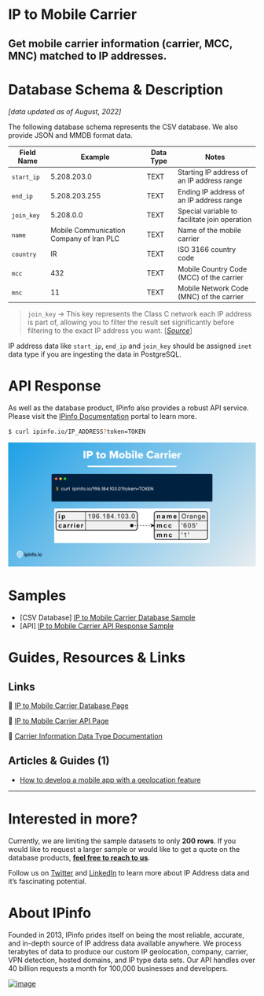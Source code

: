 # IP to Mobile Carrier

## Get mobile carrier information (carrier, MCC, MNC) matched to IP addresses.

# Database Schema & Description

*[data updated as of August, 2022]*

The following database schema represents the CSV database. We also provide JSON and MMDB format data.

| Field Name | Example | Data Type | Notes |
| --- | --- | --- | --- |
| `start_ip` | 5.208.203.0 | TEXT | Starting IP address of an IP address range |
| `end_ip` | 5.208.203.255 | TEXT | Ending IP address of an IP address range |
| `join_key` | 5.208.0.0 | TEXT | Special variable to facilitate join operation |
| `name` | Mobile Communication Company of Iran PLC | TEXT | Name of the mobile carrier |
| `country` | IR | TEXT | ISO 3166 country code |
| `mcc` | 432 | TEXT | Mobile Country Code (MCC) of the carrier |
| `mnc` | 11 | TEXT | Mobile Network Code (MNC) of the carrier |

> `join_key` → This key represents the Class C network each IP address is part of, allowing you to filter the result set significantly before filtering to the exact IP address you want. [[*Source*](https://ipinfo.io/blog/ingesting-ipinfo-geolocation-data-with-postgresql-13/)]
> 

IP address data like `start_ip`, `end_ip` and `join_key` should be assigned `inet` data type if you are ingesting the data in PostgreSQL.

# API Response

As well as the database product, IPinfo also provides a robust API service. Please visit the [IPinfo Documentation](https://ipinfo.io/developers) portal to learn more.

```bash
$ curl ipinfo.io/IP_ADDRESS?token=TOKEN
```

![mobile carrier API response.png](../assets/mobile_carrier_api_response.png)

# Samples

- [CSV Database] [IP to Mobile Carrier Database Sample](/ip_carrier_sample.csv)
- [API] [IP to Mobile Carrier API Response Sample](/ip_carrier_api_sample.json)

# Guides, Resources & Links

## Links

🔗 [IP to Mobile Carrier Database Page](https://ipinfo.io/products/mobile-ip-database)

🔗 [IP to Mobile Carrier API Page](https://ipinfo.io/products/ip-carrier-api)

🔗 [Carrier Information Data Type Documentation](https://ipinfo.io/developers/data-types#carrier-data)

## Articles & Guides (1)

- [How to develop a mobile app with a geolocation feature](https://ipinfo.io/blog/how-to-develop-a-mobile-application-software-with-a-geolocation-feature/)

---

# Interested in more?

Currently, we are limiting the sample datasets to only **200 rows**. If you would like to request a larger sample or would like to get a quote on the database products, **[feel free to reach to us](https://ipinfo.io/products/ip-database-download#request_form)**.

Follow us on [Twitter](https://twitter.com/ipinfoio) and [LinkedIn](https://www.linkedin.com/company/ipinfo/) to learn more about IP Address data and it’s fascinating potential.

# About IPinfo

Founded in 2013, IPinfo prides itself on being the most reliable, accurate, and in-depth source of IP address data available anywhere. We process terabytes of data to produce our custom IP geolocation, company, carrier, VPN detection, hosted domains, and IP type data sets. Our API handles over 40 billion requests a month for 100,000 businesses and developers.

[![image](https://avatars3.githubusercontent.com/u/15721521?s=128&u=7bb7dde5c4991335fb234e68a30971944abc6bf3&v=4)](https://ipinfo.io/)